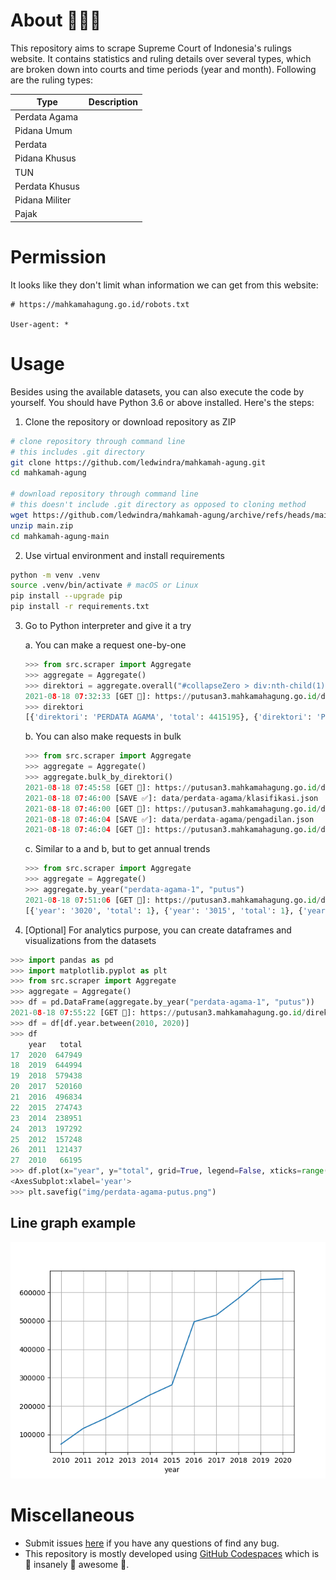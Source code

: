 # About 🧑🏻‍⚖️

This repository aims to scrape Supreme Court of Indonesia's rulings website. It contains statistics and ruling details over several types, which are broken down into courts and time periods (year and month). Following are the ruling types:

|Type|Description|
|-|-|
|Perdata Agama||
|Pidana Umum||
|Perdata||
|Pidana Khusus||
|TUN||
|Perdata Khusus||
|Pidana Militer||
|Pajak||

# Permission

It looks like they don't limit whan information we can get from this website:

```
# https://mahkamahagung.go.id/robots.txt

User-agent: *
```

# Usage

Besides using the available datasets, you can also execute the code by yourself. You should have Python 3.6 or above installed. Here's the steps:

1. Clone the repository or download repository as ZIP

```bash
# clone repository through command line
# this includes .git directory
git clone https://github.com/ledwindra/mahkamah-agung.git
cd mahkamah-agung

# download repository through command line
# this doesn't include .git directory as opposed to cloning method
wget https://github.com/ledwindra/mahkamah-agung/archive/refs/heads/main.zip
unzip main.zip
cd mahkamah-agung-main
```

2. Use virtual environment and install requirements

```bash
python -m venv .venv
source .venv/bin/activate # macOS or Linux
pip install --upgrade pip
pip install -r requirements.txt
```

3. Go to Python interpreter and give it a try

    a. You can make a request one-by-one
    ```python
    >>> from src.scraper import Aggregate
    >>> aggregate = Aggregate()
    >>> direktori = aggregate.overall("#collapseZero > div:nth-child(1) > div:nth-child(1)", "direktori")
    2021-08-18 07:32:33 [GET 💾]: https://putusan3.mahkamahagung.go.id/direktori
    >>> direktori
    [{'direktori': 'PERDATA AGAMA', 'total': 4415195}, {'direktori': 'PIDANA UMUM', 'total': 635994}, {'direktori': 'PERDATA', 'total': 626112}, {'direktori': 'PIDANA KHUSUS', 'total': 393608}, {'direktori': 'TUN', 'total': 53101}, {'direktori': 'PERDATA KHUSUS', 'total': 31685}, {'direktori': 'PIDANA MILITER', 'total': 21802}, {'direktori': 'PAJAK', 'total': 8726}, {'direktori': 'SENGKETA KEWENANGAN MENGADILI', 'total': 6}]
    ```

    b. You can also make requests in bulk
    ```python
    >>> from src.scraper import Aggregate
    >>> aggregate = Aggregate()
    >>> aggregate.bulk_by_direktori()
    2021-08-18 07:45:58 [GET 💾]: https://putusan3.mahkamahagung.go.id/direktori/index/kategori/perdata-agama-1.html
    2021-08-18 07:46:00 [SAVE ✅]: data/perdata-agama/klasifikasi.json
    2021-08-18 07:46:00 [GET 💾]: https://putusan3.mahkamahagung.go.id/direktori/index/kategori/perdata-agama-1.html
    2021-08-18 07:46:04 [SAVE ✅]: data/perdata-agama/pengadilan.json
    2021-08-18 07:46:04 [GET 💾]: https://putusan3.mahkamahagung.go.id/direktori/index/kategori/pidana-umum-1.html
    ```

    c. Similar to a and b, but to get annual trends
    ```python
    >>> from src.scraper import Aggregate
    >>> aggregate = Aggregate()
    >>> aggregate.by_year("perdata-agama-1", "putus")
    2021-08-18 07:51:06 [GET 💾]: https://putusan3.mahkamahagung.go.id/direktori/periode/tahunjenis/putus/kategori/perdata-agama-1.html
    [{'year': '3020', 'total': 1}, {'year': '3015', 'total': 1}, {'year': '3014', 'total': 2}, {'year': '3013', 'total': 4}, {'year': '2915', 'total': 1}, {'year': '2914', 'total': 3}, {'year': '2204', 'total': 1}, {'year': '2107', 'total': 7}, {'year': '2106', 'total': 3}, {'year': '2105', 'total': 18}, {'year': '2104', 'total': 5}, {'year': '2077', 'total': 1}, {'year': '2051', 'total': 2}, {'year': '2047', 'total': 1}, {'year': '2023', 'total': 1}, {'year': '2022', 'total': 2}, {'year': '2021', 'total': 347561}, {'year': '2020', 'total': 647866}, {'year': '2019', 'total': 644985}, {'year': '2018', 'total': 579427}, {'year': '2017', 'total': 520160}, {'year': '2016', 'total': 496834}, {'year': '2015', 'total': 274743}, {'year': '2014', 'total': 238949}, {'year': '2013', 'total': 197291}, {'year': '2012', 'total': 157248}, {'year': '2011', 'total': 121437}, {'year': '2010', 'total': 66195}, {'year': '2009', 'total': 38873}, {'year': '2008', 'total': 25262}, {'year': '2007', 'total': 16504}, {'year': '2006', 'total': 8274}, {'year': '2005', 'total': 5102}, {'year': '2004', 'total': 2064}, {'year': '2003', 'total': 341}, {'year': '2002', 'total': 230}, {'year': '2001', 'total': 104}, {'year': '2000', 'total': 118}, {'year': '1998', 'total': 2}, {'year': '1997', 'total': 1}, {'year': '1995', 'total': 1}, {'year': '1987', 'total': 97}, {'year': '1986', 'total': 459}, {'year': '1985', 'total': 300}, {'year': '1984', 'total': 661}, {'year': '1983', 'total': 805}, {'year': '1982', 'total': 652}, {'year': '1981', 'total': 1099}, {'year': '1980', 'total': 347}, {'year': '1979', 'total': 918}, {'year': '1978', 'total': 440}, {'year': '1977', 'total': 566}, {'year': '1976', 'total': 103}, {'year': '1972', 'total': 2}, {'year': '1970', 'total': 301}, {'year': '1969', 'total': 1}, {'year': '1968', 'total': 6}, {'year': '1961', 'total': 8}, {'year': '1959', 'total': 2}, {'year': '1953', 'total': 7}, {'year': '1950', 'total': 10}, {'year': '1911', 'total': 1}, {'year': '1902', 'total': 1}, {'year': '1900', 'total': 5}, {'year': '1018', 'total': 1}, {'year': '1016', 'total': 1}, {'year': '1015', 'total': 2}, {'year': '1014', 'total': 5}, {'year': '1013', 'total': 1}, {'year': '1012', 'total': 1}, {'year': '218', 'total': 4}, {'year': '217', 'total': 3}, {'year': '216', 'total': 4}, {'year': '215', 'total': 33}, {'year': '214', 'total': 3}, {'year': '213', 'total': 8}, {'year': '212', 'total': 4}, {'year': '211', 'total': 4}, {'year': '210', 'total': 4}, {'year': '209', 'total': 4}, {'year': '208', 'total': 6}, {'year': '207', 'total': 16}, {'year': '206', 'total': 6}, {'year': '205', 'total': 10}, {'year': '204', 'total': 21}, {'year': '203', 'total': 8}, {'year': '202', 'total': 3}, {'year': '201', 'total': 69}, {'year': '111', 'total': 1}, {'year': '105', 'total': 2}, {'year': '104', 'total': 1}, {'year': '15', 'total': 1}]
    ```

4. [Optional] For analytics purpose, you can create dataframes and visualizations from the datasets
```python
>>> import pandas as pd
>>> import matplotlib.pyplot as plt
>>> from src.scraper import Aggregate
>>> aggregate = Aggregate()
>>> df = pd.DataFrame(aggregate.by_year("perdata-agama-1", "putus"))
2021-08-18 07:55:22 [GET 💾]: https://putusan3.mahkamahagung.go.id/direktori/periode/tahunjenis/putus/kategori/perdata-agama-1.html
>>> df = df[df.year.between(2010, 2020)]
>>> df
    year   total
17  2020  647949
18  2019  644994
19  2018  579438
20  2017  520160
21  2016  496834
22  2015  274743
23  2014  238951
24  2013  197292
25  2012  157248
26  2011  121437
27  2010   66195
>>> df.plot(x="year", y="total", grid=True, legend=False, xticks=range(2010, 2021))
<AxesSubplot:xlabel='year'>
>>> plt.savefig("img/perdata-agama-putus.png")
```

## Line graph example

<p align="left"><img src="./img/perdata-agama-putus.png"></p>

# Miscellaneous
- Submit issues [here](https://github.com/ledwindra/mahkamah-agung/issues) if you have any questions of find any bug.
- This repository is mostly developed using [GitHub Codespaces](https://github.com/features/codespaces) which is 🌟 insanely 🌟 awesome 🌟.
